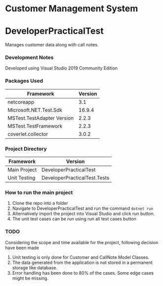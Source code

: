 # Customer Management System

# DeveloperPracticalTest
Manages customer data along with call notes.

### Development Notes
Developed using Visual Studio 2019 Community Edition

### Packages Used
| Framework      | Version     |
| -------------- | ----------- |
| netcoreapp     | 3.1         |
| Microsoft.NET.Test.Sdk | 16.9.4 | 
| MSTest.TestAdapter Version | 2.2.3 |
| MSTest.TestFramework | 2.2.3 |
| coverlet.collector | 3.0.2 |

### Project Directory
| Framework      | Version     |
| -------------- | ----------- |
| Main Project   | DeveloperPracticalTest         |
| Unit Testing   | DeveloperPracticalTest.Tests   | 

### How to run the main project
1. Clone the repo into a folder
2. Navigate to DeveloperPracticalTest and run the command  ```dotnet run```
3. Alternatively import the project into Visual Studio and click run button.
4. The unit test cases can be run using run all test cases button

### TODO
Considering the scope and time available for the project, following decision have been made
1. Unit testing is only done for Customer and CallNote Model Classes.
2. The data generated from the application is not stored in a permanent storage like database.
3. Error handling has been done to 80% of the cases. Some edge cases might be missing.

